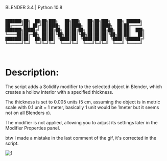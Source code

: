 BLENDER 3.4 | Python 10.8

```

███████╗██╗  ██╗██╗███╗   ██╗███╗   ██╗██╗███╗   ██╗ ██████╗ 
██╔════╝██║ ██╔╝██║████╗  ██║████╗  ██║██║████╗  ██║██╔════╝ 
███████╗█████╔╝ ██║██╔██╗ ██║██╔██╗ ██║██║██╔██╗ ██║██║  ███╗
╚════██║██╔═██╗ ██║██║╚██╗██║██║╚██╗██║██║██║╚██╗██║██║   ██║
███████║██║  ██╗██║██║ ╚████║██║ ╚████║██║██║ ╚████║╚██████╔╝
╚══════╝╚═╝  ╚═╝╚═╝╚═╝  ╚═══╝╚═╝  ╚═══╝╚═╝╚═╝  ╚═══╝ ╚═════╝ 
                                                             
                                                
```


# Description:

The script adds a Solidify modifier to the selected object in Blender, which creates a hollow interior with a specified thickness.

The thickness is set to 0.005 units (5 cm, assuming the object is in metric scale with 0.1 unit = 1 meter, basically 1 unit would be 1meter but it seems not on all Blenders x). 

The modifier is not applied, allowing you to adjust its settings later in the Modifier Properties panel.


btw I made a mistake in the last comment of the gif, it's corrected in the script.


![1](https://user-images.githubusercontent.com/92639080/228220008-e5b6a35f-9d7b-42d1-9a53-584060060345.gif)
